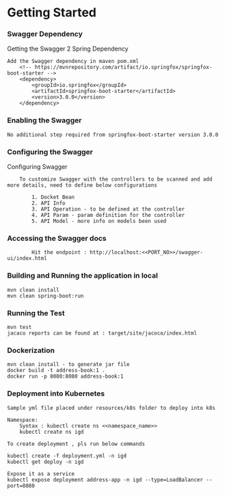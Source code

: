 # Getting Started

### Swagger Dependency

Getting the Swagger 2 Spring Dependency

	Add the Swagger dependency in maven pom.xml
		<!-- https://mvnrepository.com/artifact/io.springfox/springfox-boot-starter -->
		<dependency>
			<groupId>io.springfox</groupId>
			<artifactId>springfox-boot-starter</artifactId>
			<version>3.0.0</version>
		</dependency>


### Enabling the Swagger

	No additional step required from springfox-boot-starter version 3.0.0


### Configuring the Swagger

Configuring Swagger

		To customize Swagger with the controllers to be scanned and add more details, need to define below configurations
		
			1. Docket Bean
			2. API Info 
			3. API Operation - to be defined at the controller
			4. API Param - param definition for the controller
			5. API Model - more info on models been used

### Accessing the Swagger docs

			Hit the endpoint : http://localhost:<<PORT_NO>>/swagger-ui/index.html


### Building and Running the application in local

    mvn clean install
    mvn clean spring-boot:run

### Running the Test    

    mvn test
    jacaco reports can be found at : target/site/jacoco/index.html

### Dockerization

    mvn clean install - to generate jar file
    docker build -t address-book:1 .
    docker run -p 8080:8080 address-book:1

### Deployment into Kubernetes

    Sample yml file placed under resources/k8s folder to deploy into k8s

    Namespace:
        Syntax : kubectl create ns <<namespace_name>>
        kubectl create ns igd
    
    To create deployment , pls run below commands
    
    kubectl create -f deployment.yml -n igd
    kubectl get deploy -n igd
    
    Expose it as a service
    kubectl expose deployment address-app -n igd --type=LoadBalancer --port=8080 

